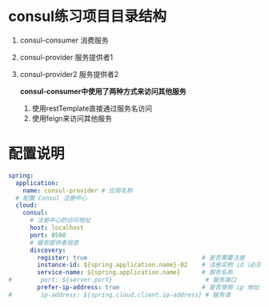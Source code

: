 # consul练习项目目录结构
1. consul-consumer 消费服务
2. consul-provider 服务提供者1
3. consul-provider2 服务提供者2

    **consul-consumer中使用了两种方式来访问其他服务**
    1. 使用restTemplate直接通过服务名访问
    2. 使用feign来访问其他服务

# 配置说明
```yml
spring:
  application:
    name: consul-provider # 应用名称
  # 配置 Consul 注册中心
  cloud:
    consul:
      # 注册中心的访问地址
      host: localhost
      port: 8500
      # 服务提供者信息
      discovery:
        register: true                                # 是否需要注册
        instance-id: ${spring.application.name}-02    # 注册实例 id（必须唯一）
        service-name: ${spring.application.name}      # 服务名称
#        port: ${server.port}                          # 服务端口
        prefer-ip-address: true                       # 是否使用 ip 地址注册
#        ip-address: ${spring.cloud.client.ip-address} # 服务请
```
